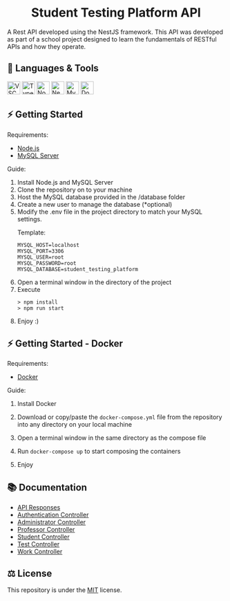 <h1 align="center">Student Testing Platform API</h1>

<p>A Rest API developed using the NestJS framework. This API was developed as part of a school project designed to learn the fundamentals of RESTful APIs and how they operate.</p>

<h2>🧰 Languages & Tools</h2>
<p>
  <a href="https://code.visualstudio.com/"><img src="https://cdn.jsdelivr.net/gh/devicons/devicon/icons/vscode/vscode-original.svg" width="30px" alt="VSCode"></a>
  <a href="https://www.typescriptlang.org/"><img src="https://cdn.jsdelivr.net/gh/devicons/devicon/icons/typescript/typescript-original.svg" width="30px" alt="TypeScript"></a>
  <a href="https://nodejs.org/en/"><img src="https://cdn.jsdelivr.net/gh/devicons/devicon/icons/nodejs/nodejs-original.svg" width="30px" alt="Node.js"></a>
  <a href="https://nestjs.com/"><img src="https://cdn.jsdelivr.net/gh/devicons/devicon/icons/nestjs/nestjs-plain.svg" width="30px" alt="NestJS"></a>
  <a href="https://www.mysql.com/"><img src="https://cdn.jsdelivr.net/gh/devicons/devicon/icons/mysql/mysql-original.svg" width="30px" alt="MySQL"></a>
  <a href="https://www.docker.com/"><img src="https://cdn.jsdelivr.net/gh/devicons/devicon/icons/docker/docker-plain.svg" width="30px" alt="Docker"></a>
</p>

<h2>⚡ Getting Started</h2>

<p>Requirements:</p>

<ul>
<li><a href="https://nodejs.org/en/">Node.js</a></li>
<li><a href="https://www.mysql.com/">MySQL Server</a></li>
</ul>

<p>Guide:</p>

<ol>
  <li>Install Node.js and MySQL Server</li>
  <li>Clone the repository on to your machine</li>
  <li>Host the MySQL database provided in the /database folder</li>
  <li>Create a new user to manage the database (*optional)</li>
  <li>Modify the .env file in the project directory to match your MySQL settings.
  
  <br>

  Template:
  ```
  MYSQL_HOST=localhost
  MYSQL_PORT=3306
  MYSQL_USER=root
  MYSQL_PASSWORD=root
  MYSQL_DATABASE=student_testing_platform
  ```
  </li>
  <li>Open a terminal window in the directory of the project</li>
  <li>Execute

  ```
  > npm install
  > npm run start
  ```

  </li>
  <li>Enjoy :)</li>
</ol>

<h2>⚡ Getting Started - Docker</h2>

<p>Requirements:</p>

<ul>
<li> <a href="https://www.docker.com/">Docker</a> </li>
</ul>

<p>Guide: </p>

<ol>
<li>Install Docker</li>
<li>

Download or copy/paste the `docker-compose.yml` file from the repository into any directory on your local machine

</li>

<li>Open a terminal window in the same directory as the compose file</li>
<li>

Run `docker-compose up` to start composing the containers

</li>

<li>Enjoy</li>
</ol>

<h2>📚 Documentation</h2>

<ul>
  <li><a href="docs/API_Responses.md">API Responses</a></li>
  <li><a href="docs/Authentication_Controller.md">Authentication Controller</a></li>
  <li><a href="docs/Administrator_Controller.md">Administrator Controller</a></li>
  <li><a href="docs/Professor_Controller.md">Professor Controller</a></li>
  <li><a href="docs/Student_Controller.md">Student Controller</a></li>
  <li><a href="docs/Test_Controller.md">Test Controller</a></li>
  <li><a href="docs/Work_Controller.md">Work Controller</a></li>
</ul>

<h2>⚖ License</h2>
This repository is under the <a href="LICENSE">MIT</a> license.